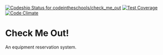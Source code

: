 [![Codeship Status for codeintheschools/check_me_out](https://codeship.com/projects/eb3b93a0-5199-0133-047e-3289b2b41ce8/status?branch=master)](https://codeship.com/projects/107964)
[![Test Coverage](https://codeclimate.com/github/codeintheschools/check_me_out/badges/coverage.svg)](https://codeclimate.com/github/codeintheschools/check_me_out/coverage)
[![Code Climate](https://codeclimate.com/github/codeintheschools/check_me_out/badges/gpa.svg)](https://codeclimate.com/github/codeintheschools/check_me_out)

# Check Me Out!

An equipment reservation system.